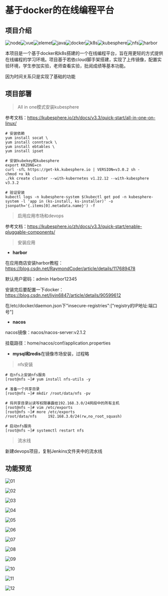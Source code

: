 # 基于docker的在线编程平台

## 项目介绍

![node](https://img.shields.io/badge/node-%20v16.19.0-yellowgreen)![vue](https://img.shields.io/badge/vue-3-brightgreen)![elemet](https://img.shields.io/badge/element-plus-green)![java](https://img.shields.io/badge/java-8-brightgreen)![docker](https://img.shields.io/badge/docker-19.3.8%20%2B-blue)![k8s](https://img.shields.io/badge/kubernetes-v1.22.12-red)![kubesphere](https://img.shields.io/badge/kubesphere-v3.3.2-orange)![nfs](https://img.shields.io/badge/-nfs-blue)![harbor](https://img.shields.io/badge/-harbor-lightgrey)

本项目是一个基于docker和k8s搭建的一个在线编程平台，旨在用更轻的方式提供在线编程的学习环境。项目基于若依cloud脚手架搭建，实现了上传镜像，配置实验环境，学生参加实验，老师查看实验，批阅成绩等基本功能。

因为时间关系只是实现了基础的功能

## 项目部署

> All in one模式安装kubesphere

参考文档：https://kubesphere.io/zh/docs/v3.3/quick-start/all-in-one-on-linux/

```
# 安装依赖
yum install socat \
yum install conntrack \
yum install ebtables \
yum install ipset
```

```
# 安装kubekey和kubesphere
export KKZONE=cn
curl -sfL https://get-kk.kubesphere.io | VERSION=v3.0.2 sh -
chmod +x kk
./kk create cluster --with-kubernetes v1.22.12 --with-kubesphere v3.3.2

```

```
# 验证安装
kubectl logs -n kubesphere-system $(kubectl get pod -n kubesphere-system -l 'app in (ks-install, ks-installer)' -o jsonpath='{.items[0].metadata.name}') -f
```

> 启用应用市场和devops

参考文档：https://kubesphere.io/zh/docs/v3.3/quick-start/enable-pluggable-components/

> 安装应用

- **harbor**

在应用商店安装harbor教程：https://blog.csdn.net/RaymondCoder/article/details/117689478

默认用户密码：admin Harbor12345

安装完后要配置一下docker：https://blog.csdn.net/liyin6847/article/details/90599612

在/etc/docker/daemon.json下"insecure-registries":["registry的IP地址:端口号"]

- **nacos**

nacos镜像：nacos/nacos-server:v2.1.2

挂载路径：home/nacos/conf/application.properties

- **mysql和redis**在镜像市场安装，过程略

> nfs安装

```
# 在nfs上安装nfs服务
[root@nfs ~]# yum install nfs-utils -y

# 准备一个共享目录
[root@nfs ~]# mkdir /root/data/nfs -pv

# 将共享目录以读写权限暴露给192.168.3.0/24网段中的所有主机
[root@nfs ~]# vim /etc/exports
[root@nfs ~]# more /etc/exports
/root/data/nfs     192.168.3.0/24(rw,no_root_squash)

# 启动nfs服务
[root@nfs ~]# systemctl restart nfs
```

> 流水线

新建devops项目，复制Jenkins文件夹中的流水线



## 功能预览

![01](img/01.png)

![02](img/02.png)

![03](img/03.png)

![04](img/04.png)

![05](img/05.png)

![06](img/06.png)

![07](img/07.png)

![08](img/08.png)

![09](img/09.png)

![10](img/10.png)

![11](img/11.png)

![12](img/12.png)
